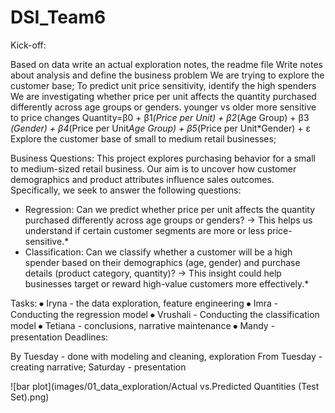 # DSI_Team6
Kick-off:

 Based on data write an actual exploration notes, the readme file
Write notes about analysis and define the business problem
We are trying to explore the customer base;
To predict unit price sensitivity, identify the high spenders
We are investigating whether price per unit affects the quantity purchased differently across age groups or genders.
younger vs older more sensitive to price changes
Quantity=β0​ + β1​*(Price per Unit) + β2*(Age Group) + β3​*(Gender) + β4*(Price per Unit*Age Group) + β5*​(Price per Unit*Gender) + ε
Explore the customer base of small to medium retail businesses;

Business Questions:
This project explores purchasing behavior for a small to medium-sized retail business. Our aim is to uncover how customer demographics and product attributes influence sales outcomes. Specifically, we seek to answer the following questions:
- Regression: Can we predict whether price per unit affects the quantity purchased differently across age groups or genders?
  → This helps us understand if certain customer segments are more or less price-sensitive.*
- Classification: Can we classify whether a customer will be a high spender based on their demographics (age, gender) and purchase details (product category, quantity)?
  → This insight could help businesses target or reward high-value customers more effectively.*

Tasks:
⦁	Iryna - the data exploration, feature engineering
⦁	 Imra - Conducting the regression model
⦁	Vrushali - Conducting the classification model
⦁	 Tetiana - conclusions, narrative maintenance
⦁	 Mandy - presentation
Deadlines:

By Tuesday - done with modeling and cleaning, exploration
From Tuesday - creating narrative;
 Saturday - presentation


![bar plot](images/01_data_exploration/Actual vs.Predicted Quantities (Test Set).png)









 
